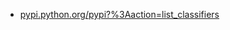 +   [pypi.python.org/pypi?%3Aaction=list_classifiers](https://pypi.python.org/pypi?%3Aaction=list_classifiers)
